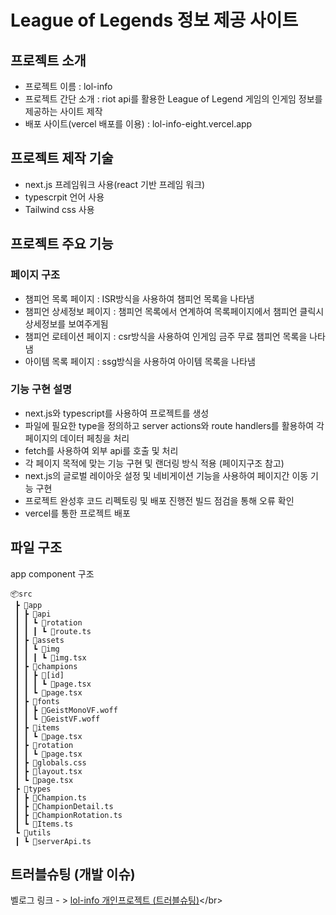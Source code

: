 # League of Legends 정보 제공 사이트

## 프로젝트 소개

- 프로젝트 이름 : lol-info <br />
- 프로젝트 간단 소개 : riot api를 활용한 League of Legend 게임의 인게임 정보를 제공하는 사이트 제작 <br />
- 배포 사이트(vercel 배포를 이용) : lol-info-eight.vercel.app

## 프로젝트 제작 기술

- next.js 프레임워크 사용(react 기반 프레임 워크)
- typescrpit 언어 사용
- Tailwind css 사용

## 프로젝트 주요 기능

### 페이지 구조

- 챔피언 목록 페이지 : ISR방식을 사용하여 챔피언 목록을 나타냄
- 챔피언 상세정보 페이지 : 챔피언 목록에서 연계하여 목록페이지에서 챔피언 클릭시 상세정보를 보여주게됨
- 챔피언 로테이션 페이지 : csr방식을 사용하여 인게임 금주 무료 챔피언 목록을 나타냄
- 아이템 목록 페이지 : ssg방식을 사용하여 아이템 목록을 나타냄

### 기능 구현 설명

- next.js와 typescript를 사용하여 프로젝트를 생성
- 파일에 필요한 type을 정의하고 server actions와 route handlers를 활용하여 각페이지의 데이터 페칭을 처리
- fetch를 사용하여 외부 api를 호출 및 처리
- 각 페이지 목적에 맞는 기능 구현 및 랜더링 방식 적용 (페이지구조 참고)
- next.js의 글로벌 레이아웃 설정 및 네비게이션 기능을 사용하여 페이지간 이동 기능 구현
- 프로젝트 완성후 코드 리펙토링 및 배포 진행전 빌드 점검을 통해 오류 확인
- vercel를 통한 프로젝트 배포

## 파일 구조

app component 구조

```
📦src
 ┣ 📂app
 ┃ ┣ 📂api
 ┃ ┃ ┗ 📂rotation
 ┃ ┃ ┃ ┗ 📜route.ts
 ┃ ┣ 📂assets
 ┃ ┃ ┗ 📂img
 ┃ ┃ ┃ ┗ 📜img.tsx
 ┃ ┣ 📂champions
 ┃ ┃ ┣ 📂[id]
 ┃ ┃ ┃ ┗ 📜page.tsx
 ┃ ┃ ┗ 📜page.tsx
 ┃ ┣ 📂fonts
 ┃ ┃ ┣ 📜GeistMonoVF.woff
 ┃ ┃ ┗ 📜GeistVF.woff
 ┃ ┣ 📂items
 ┃ ┃ ┗ 📜page.tsx
 ┃ ┣ 📂rotation
 ┃ ┃ ┗ 📜page.tsx
 ┃ ┣ 📜globals.css
 ┃ ┣ 📜layout.tsx
 ┃ ┗ 📜page.tsx
 ┣ 📂types
 ┃ ┣ 📜Champion.ts
 ┃ ┣ 📜ChampionDetail.ts
 ┃ ┣ 📜ChampionRotation.ts
 ┃ ┗ 📜Items.ts
 ┗ 📂utils
 ┃ ┗ 📜serverApi.ts
```

## 트러블슈팅 (개발 이슈)

벨로그 링크 - > [lol-info 개인프로젝트 (트러블슈팅)](<[https://dev-note-two.vercel.app/](https://velog.io/@jgoncode/lol-info-%EA%B0%9C%EC%9D%B8%ED%94%84%EB%A1%9C%EC%A0%9D%ED%8A%B8-%ED%8A%B8%EB%9F%AC%EB%B8%94%EC%8A%88%ED%8C%85)>)</br>
